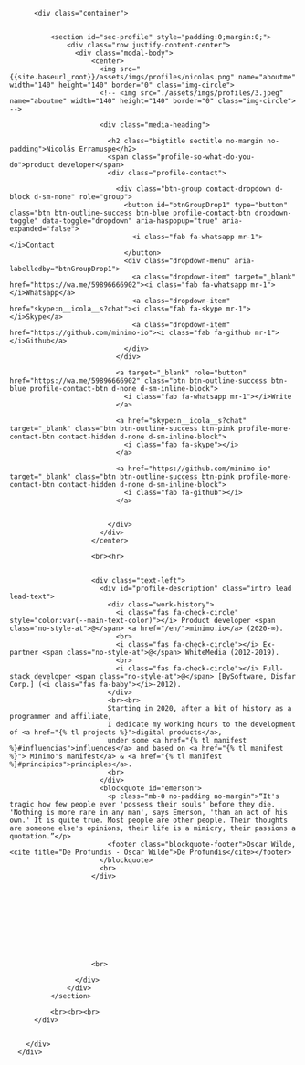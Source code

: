 <div>
        <div class="hero profile no-padding">
          <div class="hero-background"></div>

          <div class="container">


              <section id="sec-profile" style="padding:0;margin:0;">
                  <div class="row justify-content-center">
                    <div class="modal-body">
                        <center>
                          <img src="{{site.baseurl_root}}/assets/imgs/profiles/nicolas.png" name="aboutme" width="140" height="140" border="0" class="img-circle">
                          <!-- <img src="./assets/imgs/profiles/3.jpeg" name="aboutme" width="140" height="140" border="0" class="img-circle"> -->

                          <div class="media-heading">

                            <h2 class="bigtitle sectitle no-margin no-padding">Nicolás Erramuspe</h2>
                            <span class="profile-so-what-do-you-do">product developer</span>
                            <div class="profile-contact">

                              <div class="btn-group contact-dropdown d-block d-sm-none" role="group">
                                <button id="btnGroupDrop1" type="button" class="btn btn-outline-success btn-blue profile-contact-btn dropdown-toggle" data-toggle="dropdown" aria-haspopup="true" aria-expanded="false">
                                  <i class="fab fa-whatsapp mr-1"></i>Contact
                                </button>
                                <div class="dropdown-menu" aria-labelledby="btnGroupDrop1">
                                  <a class="dropdown-item" target="_blank" href="https://wa.me/59896666902"><i class="fab fa-whatsapp mr-1"></i>Whatsapp</a>
                                  <a class="dropdown-item" href="skype:n__icola__s?chat"><i class="fab fa-skype mr-1"></i>Skype</a>
                                  <a class="dropdown-item" href="https://github.com/minimo-io"><i class="fab fa-github mr-1"></i>Github</a>
                                </div>
                              </div>

                              <a target="_blank" role="button" href="https://wa.me/59896666902" class="btn btn-outline-success btn-blue profile-contact-btn d-none d-sm-inline-block">
                                <i class="fab fa-whatsapp mr-1"></i>Write
                              </a>

                              <a href="skype:n__icola__s?chat" target="_blank" class="btn btn-outline-success btn-pink profile-more-contact-btn contact-hidden d-none d-sm-inline-block">
                                <i class="fab fa-skype"></i>
                              </a>

                              <a href="https://github.com/minimo-io" target="_blank" class="btn btn-outline-success btn-pink profile-more-contact-btn contact-hidden d-none d-sm-inline-block">
                                <i class="fab fa-github"></i>
                              </a>


                            </div>
                          </div>
                        </center>

                        <br><hr>


                        <div class="text-left">
                          <div id="profile-description" class="intro lead lead-text">
                            <div class="work-history">
                              <i class="fas fa-check-circle" style="color:var(--main-text-color)"></i> Product developer <span class="no-style-at">@</span> <a href="/en/">minimo.io</a> (2020-∞).
                              <br>
                              <i class="fas fa-check-circle"></i> Ex-partner <span class="no-style-at">@</span> WhiteMedia (2012-2019).
                              <br>
                              <i class="fas fa-check-circle"></i> Full-stack developer <span class="no-style-at">@</span> [BySoftware, Disfar Corp.] (<i class="fas fa-baby"></i>-2012).
                            </div>
                            <br><br>
                            Starting in 2020, after a bit of history as a programmer and affiliate,
                            I dedicate my working hours to the development of <a href="{% tl projects %}">digital products</a>,
                            under some <a href="{% tl manifest %}#influencias">influences</a> and based on <a href="{% tl manifest %}"> Mínimo's manifest</a> & <a href="{% tl manifest %}#principios">principles</a>.
                            <br>
                          </div>
                          <blockquote id="emerson">
                            <p class="mb-0 no-padding no-margin">“It's tragic how few people ever 'possess their souls' before they die. 'Nothing is more rare in any man', says Emerson, 'than an act of his own.' It is quite true. Most people are other people. Their thoughts are someone else's opinions, their life is a mimicry, their passions a quotation.”</p>
                            <footer class="blockquote-footer">Oscar Wilde, <cite title="De Profundis - Oscar Wilde">De Profundis</cite></footer>
                          </blockquote>
                          <br>
                        </div>










                        <br>

                    </div>
                  </div>
              </section>

              <br><br><br>
          </div>


        </div>
      </div>
